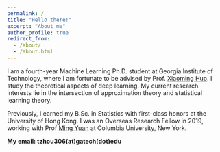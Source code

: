 ```yaml
---
permalink: /
title: "Hello there!"
excerpt: "About me"
author_profile: true
redirect_from: 
  - /about/
  - /about.html
---
```


I am a fourth-year Machine Learning Ph.D. student at Georgia Institute of Technology, where I am fortunate to be advised by Prof. [Xiaoming Huo](https://www.isye.gatech.edu/users/xiaoming-huo). I study the theoretical aspects of deep learning. My current research interests lie in the intersection of approximation theory and statistical learning theory.

Previously, I earned my B.Sc. in Statistics with first-class honors at the University of Hong Kong. I was an Overseas Research Fellow in 2019, working with Prof [Ming Yuan](https://www.columbia.edu/~my2550/) at Columbia University, New York. 

**My email: tzhou306(at)gatech(dot)edu** 
